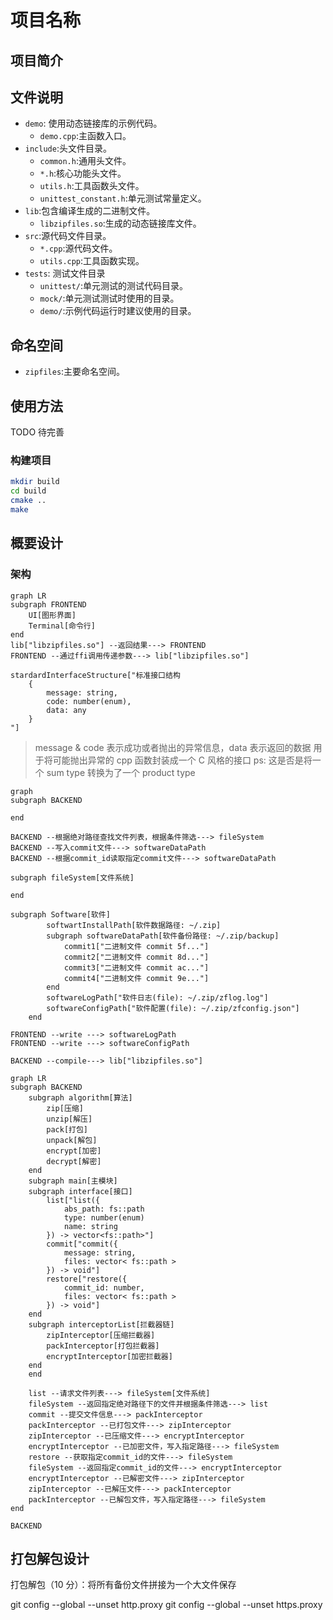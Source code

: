 # 项目名称

## 项目简介

## 文件说明

- `demo`: 使用动态链接库的示例代码。
  - `demo.cpp`:主函数入口。
- `include`:头文件目录。
  - `common.h`:通用头文件。
  - `*.h`:核心功能头文件。
  - `utils.h`:工具函数头文件。
  - `unittest_constant.h`:单元测试常量定义。
- `lib`:包含编译生成的二进制文件。
  - `libzipfiles.so`:生成的动态链接库文件。
- `src`:源代码文件目录。
  - `*.cpp`:源代码文件。
  - `utils.cpp`:工具函数实现。
- `tests`: 测试文件目录
  - `unittest/`:单元测试的测试代码目录。
  - `mock/`:单元测试测试时使用的目录。
  - `demo/`:示例代码运行时建议使用的目录。

## 命名空间

- `zipfiles`:主要命名空间。

## 使用方法

TODO 待完善

### 构建项目

```sh
mkdir build
cd build
cmake ..
make
```

## 概要设计

### 架构

```mermaid
graph LR
subgraph FRONTEND
    UI[图形界面]
    Terminal[命令行]
end
lib["libzipfiles.so"] --返回结果---> FRONTEND
FRONTEND --通过ffi调用传递参数---> lib["libzipfiles.so"]

stardardInterfaceStructure["标准接口结构
    {
        message: string,
        code: number(enum),
        data: any
    }
"]
```

> message & code 表示成功或者抛出的异常信息，data 表示返回的数据
> 用于将可能抛出异常的 cpp 函数封装成一个 C 风格的接口
> ps: 这是否是将一个 sum type 转换为了一个 product type

```mermaid
graph
subgraph BACKEND

end

BACKEND --根据绝对路径查找文件列表，根据条件筛选---> fileSystem
BACKEND --写入commit文件---> softwareDataPath
BACKEND --根据commit_id读取指定commit文件---> softwareDataPath

subgraph fileSystem[文件系统]

end

subgraph Software[软件]
        softwartInstallPath[软件数据路径: ~/.zip]
        subgraph softwareDataPath[软件备份路径: ~/.zip/backup]
            commit1["二进制文件 commit 5f..."]
            commit2["二进制文件 commit 8d..."]
            commit3["二进制文件 commit ac..."]
            commit4["二进制文件 commit 9e..."]
        end
        softwareLogPath["软件日志(file): ~/.zip/zflog.log"]
        softwareConfigPath["软件配置(file): ~/.zip/zfconfig.json"]
    end

FRONTEND --write ---> softwareLogPath
FRONTEND --write ---> softwareConfigPath

BACKEND --compile---> lib["libzipfiles.so"]
```

```mermaid
graph LR
subgraph BACKEND
    subgraph algorithm[算法]
        zip[压缩]
        unzip[解压]
        pack[打包]
        unpack[解包]
        encrypt[加密]
        decrypt[解密]
    end
    subgraph main[主模块]
    subgraph interface[接口]
        list["list({
            abs_path: fs::path
            type: number(enum)
            name: string
        }) -> vector<fs::path>"]
        commit["commit({
            message: string,
            files: vector< fs::path >
        }) -> void"]
        restore["restore({
            commit_id: number,
            files: vector< fs::path >
        }) -> void"]
    end
    subgraph interceptorList[拦截器链]
        zipInterceptor[压缩拦截器]
        packInterceptor[打包拦截器]
        encryptInterceptor[加密拦截器]
    end
    end

    list --请求文件列表---> fileSystem[文件系统]
    fileSystem --返回指定绝对路径下的文件并根据条件筛选---> list
    commit --提交文件信息---> packInterceptor
    packInterceptor --已打包文件---> zipInterceptor
    zipInterceptor --已压缩文件---> encryptInterceptor
    encryptInterceptor --已加密文件，写入指定路径---> fileSystem
    restore --获取指定commit_id的文件---> fileSystem
    fileSystem --返回指定commit_id的文件---> encryptInterceptor
    encryptInterceptor --已解密文件---> zipInterceptor
    zipInterceptor --已解压文件---> packInterceptor
    packInterceptor --已解包文件，写入指定路径---> fileSystem
end

BACKEND
```

## 打包解包设计

打包解包（10 分）：将所有备份文件拼接为一个大文件保存

git config --global --unset http.proxy
git config --global --unset https.proxy
